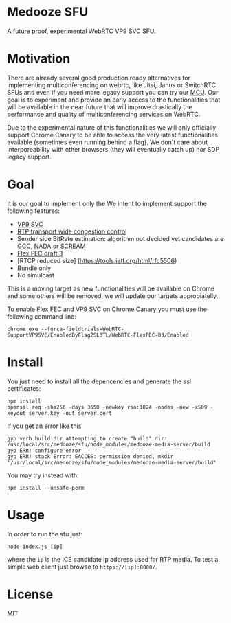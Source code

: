 # Medooze SFU 
A future proof, experimental WebRTC VP9 SVC SFU.

# Motivation
There are already several good production ready alternatives for implementing multiconferencing on webrtc, like Jitsi, Janus or SwitchRTC SFUs and even if you need more legacy support you can try our [MCU](http://www.medooze.com/products/mcu.aspx). Our goal is to experiment and provide an early access to the functionalities that will be available in the near future that will improve drastically the performance and quality of multiconferencing services on WebRTC. 
 
Due to the experimental nature of this functionalities we will only officially support Chrome Canary to be able to access the very latest functionalities available (sometimes even running behind a flag). We don't care about interporeability with other browsers (they will eventually catch up) nor SDP legacy support.

# Goal
It is our goal to implement only the We intent to implement support the following features:

- [VP9 SVC](https://tools.ietf.org/html/draft-ietf-payload-vp9-02)
- [RTP transport wide congestion control](https://tools.ietf.org/html/draft-holmer-rmcat-transport-wide-cc-extensions-01)
- Sender side BitRate estimation: algorithm not decided yet candidates are [GCC](https://tools.ietf.org/html/draft-ietf-rmcat-gcc-02), [NADA](https://tools.ietf.org/html/draft-ietf-rmcat-nada-03) or [SCREAM](https://tools.ietf.org/html/draft-ietf-rmcat-scream-cc-07)
- [Flex FEC draft 3](https://tools.ietf.org/html/draft-ietf-payload-flexible-fec-scheme-03)
- [RTCP reduced size] (https://tools.ietf.org/html/rfc5506)
- Bundle only 
- No simulcast

This is a moving target as new functionalities will be available on Chrome and some others will be removed, we will update our targets appropiatelly.

To enable Flex FEC and VP9 SVC on Chrome Canary you must use the following command line:

```
chrome.exe --force-fieldtrials=WebRTC-SupportVP9SVC/EnabledByFlag2SL3TL/WebRTC-FlexFEC-03/Enabled
```

# Install

You just need to install all the depencencies and generate the ssl certificates:

```
npm install 
openssl req -sha256 -days 3650 -newkey rsa:1024 -nodes -new -x509 -keyout server.key -out server.cert
```

If you get an error like this
```
gyp verb build dir attempting to create "build" dir: /usr/local/src/medooze/sfu/node_modules/medooze-media-server/build
gyp ERR! configure error
gyp ERR! stack Error: EACCES: permission denied, mkdir '/usr/local/src/medooze/sfu/node_modules/medooze-media-server/build'

```

You may try instead with:
```
npm install --unsafe-perm
```

# Usage

In order to run the sfu just:

```
node index.js [ip]
```

where the `ip` is the ICE candidate ip address used for RTP media. To test a simple web client just browse to `https://[ip]:8000/`.

# License
MIT